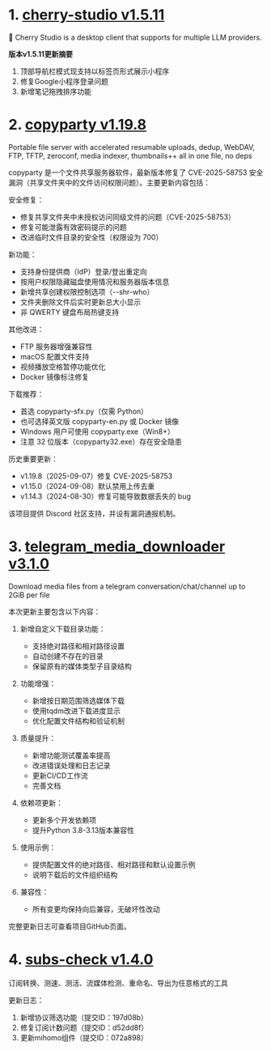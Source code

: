 
# 1. [cherry-studio v1.5.11](https://github.com/CherryHQ/cherry-studio/releases/tag/v1.5.11)  
🍒 Cherry Studio is a desktop client that supports for multiple LLM providers.

**版本v1.5.11更新摘要**  
1. 顶部导航栏模式现支持以标签页形式展示小程序  
2. 修复Google小程序登录问题  
3. 新增笔记拖拽排序功能

# 2. [copyparty v1.19.8](https://github.com/9001/copyparty/releases/tag/v1.19.8)  
Portable file server with accelerated resumable uploads, dedup, WebDAV, FTP, TFTP, zeroconf, media indexer, thumbnails++ all in one file, no deps

copyparty 是一个文件共享服务器软件，最新版本修复了 CVE-2025-58753 安全漏洞（共享文件夹中的文件访问权限问题）。主要更新内容包括：

安全修复：
- 修复共享文件夹中未授权访问同级文件的问题（CVE-2025-58753）
- 修复可能泄露有效密码提示的问题
- 改进临时文件目录的安全性（权限设为 700）

新功能：
- 支持身份提供商（IdP）登录/登出重定向
- 按用户权限隐藏磁盘使用情况和服务器版本信息
- 新增共享创建权限控制选项（--shr-who）
- 文件夹删除文件后实时更新总大小显示
- 非 QWERTY 键盘布局热键支持

其他改进：
- FTP 服务器增强兼容性
- macOS 配置文件支持
- 视频播放空格暂停功能优化
- Docker 镜像标注修复

下载推荐：
- 首选 copyparty-sfx.py（仅需 Python）
- 也可选择英文版 copyparty-en.py 或 Docker 镜像
- Windows 用户可使用 copyparty.exe（Win8+）
- 注意 32 位版本（copyparty32.exe）存在安全隐患

历史重要更新：
- v1.19.8（2025-09-07）修复 CVE-2025-58753
- v1.15.0（2024-09-08）默认禁用上传去重
- v1.14.3（2024-08-30）修复可能导致数据丢失的 bug

该项目提供 Discord 社区支持，并设有漏洞通报机制。

# 3. [telegram_media_downloader v3.1.0](https://github.com/Dineshkarthik/telegram_media_downloader/releases/tag/v3.1.0)  
Download media files from a telegram conversation/chat/channel up to 2GiB per file

本次更新主要包含以下内容：

1. 新增自定义下载目录功能：
   - 支持绝对路径和相对路径设置
   - 自动创建不存在的目录
   - 保留原有的媒体类型子目录结构

2. 功能增强：
   - 新增按日期范围筛选媒体下载
   - 使用tqdm改进下载进度显示
   - 优化配置文件结构和验证机制

3. 质量提升：
   - 新增功能测试覆盖率提高
   - 改进错误处理和日志记录
   - 更新CI/CD工作流
   - 完善文档

4. 依赖项更新：
   - 更新多个开发依赖项
   - 提升Python 3.8-3.13版本兼容性

5. 使用示例：
   - 提供配置文件的绝对路径、相对路径和默认设置示例
   - 说明下载后的文件组织结构

6. 兼容性：
   - 所有变更均保持向后兼容，无破坏性改动

完整更新日志可查看项目GitHub页面。

# 4. [subs-check v1.4.0](https://github.com/beck-8/subs-check/releases/tag/v1.4.0)  
订阅转换、测速、测活、流媒体检测、重命名、导出为任意格式的工具

更新日志：
1. 新增协议筛选功能（提交ID：197d08b）
2. 修复订阅计数问题（提交ID：d52dd8f）
3. 更新mihomo组件（提交ID：072a898）

